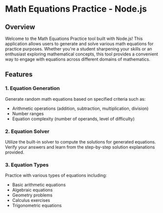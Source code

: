 # Math Equations Practice - Node.js

## Overview

Welcome to the Math Equations Practice tool built with Node.js! This application allows users to generate and solve various math equations for practice purposes. Whether you're a student sharpening your skills or an enthusiast exploring mathematical concepts, this tool provides a convenient way to engage with equations across different domains of mathematics.

## Features

### 1. Equation Generation

Generate random math equations based on specified criteria such as:

- Arithmetic operations (addition, subtraction, multiplication, division)
- Number ranges
- Equation complexity (number of operands, level of difficulty)

### 2. Equation Solver

Utilize the built-in solver to compute the solutions for generated equations. Verify your answers and learn from the step-by-step solution explanations provided.

### 3. Equation Types

Practice with various types of equations including:

- Basic arithmetic equations
- Algebraic equations
- Geometry problems
- Calculus exercises
- Trigonometric equations
